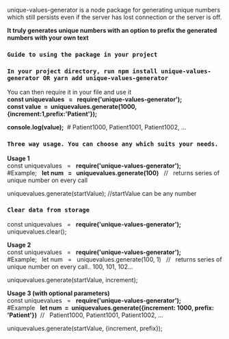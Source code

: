 unique-values-generator is a node package for generating unique numbers which still persists even if the server has lost connection or the server is off.

 <b>It truly generates unique numbers with an option to prefix the generated numbers with your own text</b><br/>



### `Guide to using the package in your project` 
### `In your project directory, run npm install unique-values-generator OR yarn add unique-values-generator`

You can then require it in your file and use it<br/>
<b>const uniquevalues &nbsp; = &nbsp; require('unique-values-generator');</b><br/>
<b>const value  &nbsp;=&nbsp;   uniquevalues.generate(1000,{increment:1,prefix:'Patient'});</b><br/>

<b>console.log(value);</b>&nbsp; # Patient1000, Patient1001, Patient1002, ... 

### `Three way usage. You can choose any which suits your needs.` 
<b>Usage 1</b><br/>
const uniquevalues &nbsp; = &nbsp; <b>require('unique-values-generator');</b><br/>
#Example; &nbsp;  <b>let num &nbsp; = &nbsp; uniquevalues.generate(100)</b> &nbsp; // &nbsp; returns series of unique number on every call <br/>

 uniquevalues.generate(startValue); //startValue can be any number   <br/>
 

 ### `Clear data from storage` 
 const uniquevalues &nbsp; = &nbsp; <b>require('unique-values-generator');</b><br/>
 uniquevalues.clear();<br/>
 



<b>Usage 2</b><br/>
const uniquevalues &nbsp; = &nbsp; <b>require('unique-values-generator');</b><br/>
#Example; &nbsp;  let num &nbsp; = &nbsp; uniquevalues.generate(100, 1) &nbsp; // &nbsp; returns series of unique number on every call.. 100, 101, 102... <br/>

 uniquevalues.generate(startValue, increment);   <br/>
 


<b>Usage 3 (with optional parameters)</b><br/>
const uniquevalues &nbsp; = &nbsp;  <b>require('unique-values-generator');</b><br/>
 #Example &nbsp; <b>let num &nbsp;= &nbsp;uniquevalues.generate({increment: 1000, prefix: 'Patient'})</b>  &nbsp;// &nbsp; Patient1000, Patient1001, Patient1002, ... <br/>

uniquevalues.generate(startValue, {increment, prefix});<br/>

